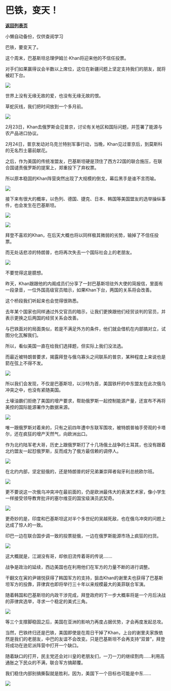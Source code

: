 # 巴铁，变天！

[**返回列表页**](/gzh/政事堂2019)

小懒自动备份，仅供查阅学习

巴铁，要变天了。

  

这个周末，巴基斯坦总理伊姆兰·Khan将迎来他的不信任投票。

  

对手们如果赢得议会半数以上席位，这位在新疆问题上坚定支持我们的朋友，就将被赶下台。

  

![](https://mmbiz.qpic.cn/mmbiz_jpg/rxhS23yu8cMfq2jTzX4FFib6ynUFpibDhEVjsFjicQ7IHiaQricRr8xTPaEAv7X8tMM0htyM8BLY7AJuicb9yLdRA2Uw/640?wx_fmt=jpeg)

  

世界上没有无缘无故的爱，也没有无缘无故的恨。  

  

草蛇灰线，我们把时间放到一个多月前。  

  

![](https://mmbiz.qpic.cn/mmbiz/rxhS23yu8cMfq2jTzX4FFib6ynUFpibDhE58Nlp3B8OcGaqnB8anXCOUeEHNQOOWqqe4Zeovejjy5uChRHkZc99A/640?wx_fmt=jpeg)

  

2月23日，Khan去俄罗斯会见普京，讨论有关地区和国际问题，并签署了能源与农产品进口协议。

  

2月24日，普京发动对乌克兰特别军事行动，当晚，Khan见过普京后，到莫斯科的无名烈士墓前献花。

  

之后，作为美国的传统准盟友，巴基斯坦硬是顶住了西方22国的联合施压，在联合国谴责俄罗斯的提案上，郑重投下了弃权票。

  

所以原本稳固的Khan阵营突然出现了大规模的倒戈，幕后黑手是谁不言而喻。

  

![](https://mmbiz.qpic.cn/mmbiz_png/rxhS23yu8cMfq2jTzX4FFib6ynUFpibDhEH1YXQ8Hwiabr1zljGbOhELP7bzLUZjxQerFpTw3rQjejragr1FCEohQ/640?wx_fmt=png)

  

接下来有很大的概率，以色列、德国、捷克、日本、韩国等美国盟友的选举操纵事件，也会发生在巴基斯坦。

  

![](https://mmbiz.qpic.cn/mmbiz_jpg/rxhS23yu8cMfq2jTzX4FFib6ynUFpibDhELo0Az3XIhjDXcMcLibyMhkETj7mbxGoYIXIIIQfX1CSqbELfibQcDmuQ/640?wx_fmt=jpeg)

![](https://mmbiz.qpic.cn/mmbiz_jpg/rxhS23yu8cMfq2jTzX4FFib6ynUFpibDhEgRqBzoQ1grTrF27JXyy1Sib1zgtEQuLy9Ih6QeL3D2cm5sJUicJIPuZQ/640?wx_fmt=jpeg)

  

拜登不喜欢的Khan，在后天大概也将以同样极其微弱的劣势，输掉了不信任投票。

  

而无处话悲凉的特朗普，也将再次失去一个国际社会上的老朋友。  

  

![](https://mmbiz.qpic.cn/mmbiz_jpg/rxhS23yu8cMfq2jTzX4FFib6ynUFpibDhEuKTmpkiaYicFR5QAt8zzVibaSa5dQZJRTqXic38UicU8qesAAI2ACscvx2w/640?wx_fmt=jpeg)

  

不要觉得这是臆想。  

  

昨天，Khan跟跟他的内阁成员们分享了一封巴基斯坦驻外大使的简报信，里面有一段录音，一位外国高级官员暗示，如果Khan下台，两国的关系将会改善。  

  

这个桥段我们听起来也会觉得很熟悉。

  

去年某个国家也同样通过外交官员的暗示，让我们更换跟他们经贸谈判的官员，并表示更换之后两国的经贸关系会改善。  

  

与巴铁面对的局面类似，若是不满足外方的条件，他们就会借机在内部搞对立，试图分化瓦解我们。

  

所以，看似美国一直在给我们选择题，但实际上我们没法选。

  

而最近被特朗普要求，揭露拜登与俄乌寡头之间联系的普京，某种程度上来说也是箭在弦上不得不发。

  

![](https://mmbiz.qpic.cn/mmbiz_png/rxhS23yu8cMfq2jTzX4FFib6ynUFpibDhErqGicQc3B5RqSK9ibxmAqhnL1eYd31q7UEBEthWS13ojBiaqCQZICfqBw/640?wx_fmt=png)

  

所以我们会发现，不仅是巴基斯坦，以沙特为首，美国铁杆的中东盟友在此次俄乌冲突之中，也没有紧随美国。

  

土壕油霸们拒绝了美国的增产要求，帮助俄罗斯一起控制能源产量，还宣布不再将美控的国际能源署作为数据来源。

  

![](https://mmbiz.qpic.cn/mmbiz_jpg/rxhS23yu8cMfq2jTzX4FFib6ynUFpibDhEzTXxQia1T9KibqIze4LZdPrYkHIsiajMYnVn2157S8IDYuyIicfdjJFz6Q/640?wx_fmt=jpeg)

  

唯一跟俄罗斯对着来的，只有之前四年遭中东联军围攻，被特朗普袖手旁观的卡塔尔，还在疯狂的增产天然气，向欧洲出口。  

  

作为北约陆军老大哥，历史上跟俄罗斯打了十几场俄土战争的土耳其，也没有跟着北约盟友一起怼俄罗斯，反而成为了俄方最信赖的调停人。  

  

![](https://mmbiz.qpic.cn/mmbiz_jpg/rxhS23yu8cMfq2jTzX4FFib6ynUFpibDhEUWnib0ZCJ7jA1FvY0N7PzL97QdBrBSH6tkHB57IS2DWKf4P70H7l0AQ/640?wx_fmt=jpeg)

  

在北约内部，坚定挺俄的，还是特朗普的好兄弟兼崇拜者匈牙利总统欧尔班。

  

![](https://mmbiz.qpic.cn/mmbiz_jpg/rxhS23yu8cMfq2jTzX4FFib6ynUFpibDhE5uibIfS86TKVseibvMicGn37HMsaTVbTRtIIiaezc0aX4mRO4DqN7mvrJA/640?wx_fmt=jpeg)

  

更不要说这一次俄乌冲突冲在最前面的，仍是欧洲最伟大的表演艺术家，像小学生一样接受领导教育批评的塞尔维亚的国宝级演员武契奇。  

  

![](https://mmbiz.qpic.cn/mmbiz_jpg/rxhS23yu8cMfq2jTzX4FFib6ynUFpibDhEYYIjJUmsaniaYXKRicMcGzP33hp9oMrIb8XT0ia1r2tNCSSp3VDHGIksw/640?wx_fmt=jpeg)

  

更奇妙的是，印度和巴基斯坦这对半个多世纪的吴越死敌，也在俄乌冲突的问题上达成了惊人的一致。

  

印巴一边在联合国步调一致的投票挺俄，一边在俄罗斯能源市场上疯狂的扫货。  

  

![](https://mmbiz.qpic.cn/mmbiz_jpg/rxhS23yu8cMfq2jTzX4FFib6ynUFpibDhEhP8diaP8tiatva0JibucVN8ODJ7VCJEc7HRNpSLCdp97dofFThkS23ouw/640?wx_fmt=jpeg)

  

这大概就是，江湖没有哥，却依旧流传着哥的传说.......  

  

战争是政治的延续，西边美国也在利用他们在军方的力量不断的进行调整。

  

干翻文在寅的尹锡悦获得了韩国军方的支持，狙击Khan的谢里夫也获得了巴基斯坦军方的投靠，菲律宾也即将举行三十年以来规模最大的美菲联合军演。

  

随着韩国和巴基斯坦的内政干涉完成，拜登政府的下一步大概率将是一个月后决战的菲律宾选举，寻求一个稳定的美式三角。

  

![](https://mmbiz.qpic.cn/mmbiz_jpg/rxhS23yu8cMfq2jTzX4FFib6ynUFpibDhEbpoPkz663AibKrjwm7ArKuQZd5XYiaEeebUMLUaibZDjU1gIPyibJHrYCQ/640?wx_fmt=jpeg)

  

等三个支撑脚稳固之后，美国在亚洲的影响力再度占据优势，才会再度发起总攻。  

  

当然，巴铁终归还是巴铁，美国即使是在周日干掉了Khan，上台的谢里夫家族依然是我们的老朋友，中巴的友谊不会改变。只是巴基斯坦不会再支持“双普”，拜登将成功在逊尼派阵营中打开一个缺口。

  

随着缺口的打开，民主党还会对川皇的老朋友们，一刀一刀的继续割肉......利用高通胀之下民众的不满，联合军方搞颠覆。

  

我们稳住内部别搞撕裂就是胜利，因为，美国下一个目标也可能是中东......  

  

![](https://mmbiz.qpic.cn/mmbiz_jpg/rxhS23yu8cMfq2jTzX4FFib6ynUFpibDhErJT8u2wMrUW90ohwiaxrZHCpZDLZXFTwwZy6jfUQHRoVAXz5dXW3hng/640?wx_fmt=jpeg)

  

  

